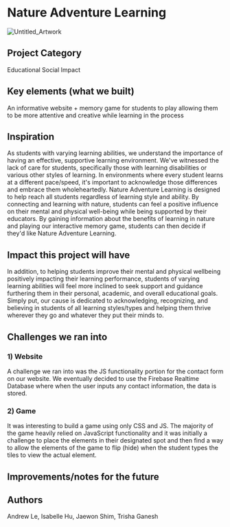 # Nature Adventure Learning
![Untitled_Artwork](https://github.com/trishaganesh/Nature-Adventure-Learning/assets/43594876/6e13796d-5ebd-4d0e-9b45-1a12e0c434af)

## Project Category
Educational Social Impact

## Key elements (what we built)
An informative website + memory game for students to play allowing them to be more attentive and creative while learning in the process

## Inspiration
As students with varying learning abilities, we understand the importance of having an effective, supportive learning environment. We've witnessed the lack of care for students, specifically those with learning disabilities or various other styles of learning. In environments where every student learns at a different pace/speed, it's important to acknowledge those differences and embrace them wholeheartedly. Nature Adventure Learning is designed to help reach all students regardless of learning style and ability. By connecting and learning with nature, students can feel a positive influence on their mental and physical well-being while being supported by their educators. By gaining information about the benefits of learning in nature and playing our interactive memory game, students can then decide if they'd like Nature Adventure Learning.

## Impact this project will have
In addition, to helping students improve their mental and physical wellbeing positively impacting their learning performance, students of varying learning abilities will feel more inclined to seek support and guidance furthering them in their personal, academic, and overall educational goals. Simply put, our cause is dedicated to acknowledging, recognizing, and believing in students of all learning styles/types and helping them thrive wherever they go and whatever they put their minds to. 

## Challenges we ran into
### 1) Website
A challenge we ran into was the JS functionality portion for the contact form on our website. We eventually decided to use the Firebase Realtime Database where when the user inputs any contact information, the data is stored. 

### 2) Game
It was interesting to build a game using only CSS and JS. The majority of the game heavily relied on JavaScript functionality and it was initially a challenge to place the elements in their designated spot and then find a way to allow the elements of the game to flip (hide) when the student types the tiles to view the actual element. 



## Improvements/notes for the future 

## Authors
Andrew Le, Isabelle Hu, Jaewon Shim, Trisha Ganesh

